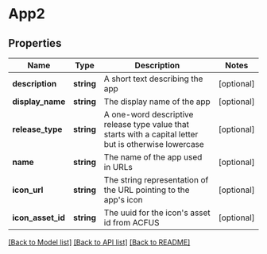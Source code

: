 # App2

## Properties
Name | Type | Description | Notes
------------ | ------------- | ------------- | -------------
**description** | **string** | A short text describing the app | [optional] 
**display_name** | **string** | The display name of the app | [optional] 
**release_type** | **string** | A one-word descriptive release type value that starts with a capital letter but is otherwise lowercase | [optional] 
**name** | **string** | The name of the app used in URLs | [optional] 
**icon_url** | **string** | The string representation of the URL pointing to the app&#39;s icon | [optional] 
**icon_asset_id** | **string** | The uuid for the icon&#39;s asset id from ACFUS | [optional] 

[[Back to Model list]](../README.md#documentation-for-models) [[Back to API list]](../README.md#documentation-for-api-endpoints) [[Back to README]](../README.md)


